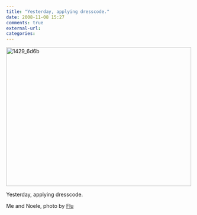 ```yaml
---
title: "Yesterday, applying dresscode."
date: 2008-11-08 15:27
comments: true
external-url:
categories:
---
```

[<img src="http://5.asset.soup.io/asset/0169/1429_6d6b.jpeg" width="500" height="375" alt="1429_6d6b" />][1]

Yesterday, applying dresscode.  
  
Me and Noele, photo by [Flu][2]

  [1]: http://www.flickr.com/photos/flutelka/3012114203/
  [2]: http://flutela.soup.io/
